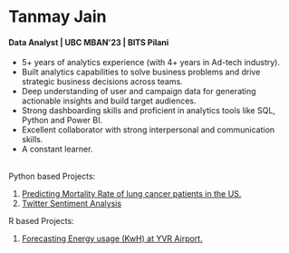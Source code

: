 # Tanmay Jain
#### Data Analyst | UBC MBAN'23 | BITS Pilani
   
- 5+ years of analytics experience (with 4+ years in Ad-tech industry).<br>
- Built analytics capabilities to solve business problems and drive strategic business decisions across teams.<br>
- Deep understanding of user and campaign data for generating actionable insights and build target audiences.<br>
- Strong dashboarding skills and proficient in analytics tools like SQL, Python and Power BI.<br>
- Excellent collaborator with strong interpersonal and communication skills.<br>
- A constant learner.<br><br> 

Python based Projects: 
1. [Predicting Mortality Rate of lung cancer patients in the US.](https://github.com/tan1310/Data-Projects/blob/main/ML_Project_LungCancer.ipynb)
2. [Twitter Sentiment Analysis](https://github.com/tan1310/Data-Projects/blob/main/Twitter%20Project.ipynb)

R based Projects: 
1. [Forecasting Energy usage (KwH) at YVR Airport.](https://github.com/tan1310/Data-Projects/blob/main/YVR_EnergyUsage_R.ipynb)

